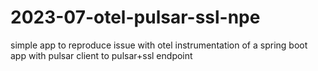 # 2023-07-otel-pulsar-ssl-npe
simple app to reproduce issue with otel instrumentation of a spring boot app with pulsar client to pulsar+ssl endpoint
